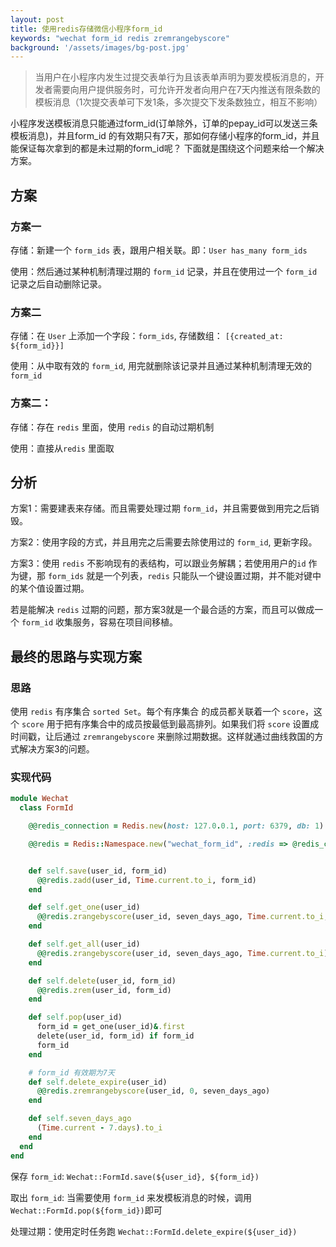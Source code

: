 ```yaml
---
layout: post
title: 使用redis存储微信小程序form_id
keywords: "wechat form_id redis zremrangebyscore"
background: '/assets/images/bg-post.jpg'
---
```



> 当用户在小程序内发生过提交表单行为且该表单声明为要发模板消息的，开发者需要向用户提供服务时，可允许开发者向用户在7天内推送有限条数的模板消息（1次提交表单可下发1条，多次提交下发条数独立，相互不影响）

小程序发送模板消息只能通过form_id(订单除外，订单的pepay_id可以发送三条模板消息)，并且form_id 的有效期只有7天，那如何存储小程序的form_id，并且能保证每次拿到的都是未过期的form_id呢？
下面就是围绕这个问题来给一个解决方案。

## 方案

### 方案一
存储：新建一个 `form_ids` 表，跟用户相关联。即：`User has_many form_ids`

使用：然后通过某种机制清理过期的 `form_id` 记录，并且在使用过一个 `form_id` 记录之后自动删除记录。

### 方案二
存储：在 `User` 上添加一个字段：`form_ids`, 存储数组： `[{created_at: ${form_id}}]`

使用：从中取有效的 `form_id`, 用完就删除该记录并且通过某种机制清理无效的 `form_id`

### 方案二：
存储：存在 `redis` 里面，使用 `redis` 的自动过期机制

使用：直接从`redis` 里面取

## 分析
方案1：需要建表来存储。而且需要处理过期 `form_id`，并且需要做到用完之后销毁。

方案2：使用字段的方式，并且用完之后需要去除使用过的 `form_id`, 更新字段。

方案3：使用 `redis` 不影响现有的表结构，可以跟业务解耦；若使用用户的`id` 作为键，那 `form_ids` 就是一个列表，`redis` 只能队一个键设置过期，并不能对键中的某个值设置过期。

若是能解决 `redis` 过期的问题，那方案3就是一个最合适的方案，而且可以做成一个 `form_id` 收集服务，容易在项目间移植。

## 最终的思路与实现方案

### 思路

使用 `redis` 有序集合 `sorted Set`。每个有序集合 的成员都关联着一个 `score`，这个 `score` 用于把有序集合中的成员按最低到最高排列。如果我们将 `score` 设置成时间戳，让后通过 `zremrangebyscore` 来删除过期数据。这样就通过曲线救国的方式解决方案3的问题。

### 实现代码

```ruby
module Wechat
  class FormId

    @@redis_connection = Redis.new(host: 127.0.0.1, port: 6379, db: 1)

    @@redis = Redis::Namespace.new("wechat_form_id", :redis => @redis_connection)


    def self.save(user_id, form_id)
      @@redis.zadd(user_id, Time.current.to_i, form_id)
    end

    def self.get_one(user_id)
      @@redis.zrangebyscore(user_id, seven_days_ago, Time.current.to_i, limit: [0,1])
    end

    def self.get_all(user_id)
      @@redis.zrangebyscore(user_id, seven_days_ago, Time.current.to_i)
    end

    def self.delete(user_id, form_id)
      @@redis.zrem(user_id, form_id)
    end

    def self.pop(user_id)
      form_id = get_one(user_id)&.first
      delete(user_id, form_id) if form_id
      form_id
    end

    # form_id 有效期为7天
    def self.delete_expire(user_id)
      @@redis.zremrangebyscore(user_id, 0, seven_days_ago)
    end

    def self.seven_days_ago
      (Time.current - 7.days).to_i
    end
  end
end

```

保存 `form_id`: `Wechat::FormId.save(${user_id}, ${form_id})`

取出 `form_id`: 当需要使用 `form_id` 来发模板消息的时候，调用 `Wechat::FormId.pop(${form_id})`即可

处理过期：使用定时任务跑 `Wechat::FormId.delete_expire(${user_id})`